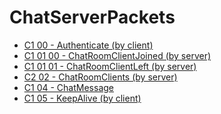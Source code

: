 # ChatServerPackets

  * [C1 00 - Authenticate (by client)](<C1 00 - Authenticate (by client).md>)
  * [C1 01 00 - ChatRoomClientJoined (by server)](<C1 01 00 - ChatRoomClientJoined (by server).md>)
  * [C1 01 01 - ChatRoomClientLeft (by server)](<C1 01 01 - ChatRoomClientLeft (by server).md>)
  * [C2 02 - ChatRoomClients (by server)](<C2 02 - ChatRoomClients (by server).md>)
  * [C1 04 - ChatMessage](<C1 04 - ChatMessage.md>)
  * [C1 05 - KeepAlive (by client)](<C1 05 - KeepAlive (by client).md>)
